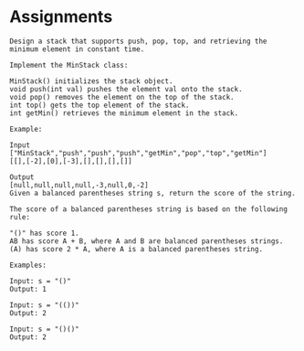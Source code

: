 # Assignments

	Design a stack that supports push, pop, top, and retrieving the minimum element in constant time.
	
	Implement the MinStack class:
	
	MinStack() initializes the stack object.
	void push(int val) pushes the element val onto the stack.
	void pop() removes the element on the top of the stack.
	int top() gets the top element of the stack.
	int getMin() retrieves the minimum element in the stack.
	 
	Example:
	
	Input
	["MinStack","push","push","push","getMin","pop","top","getMin"]
	[[],[-2],[0],[-3],[],[],[],[]]
	
	Output
	[null,null,null,null,-3,null,0,-2]                                                                                                                                                                          
	Given a balanced parentheses string s, return the score of the string.
	
	The score of a balanced parentheses string is based on the following rule:
	
	"()" has score 1.
	AB has score A + B, where A and B are balanced parentheses strings.
	(A) has score 2 * A, where A is a balanced parentheses string.
	 
	Examples:
	
	Input: s = "()"
	Output: 1
	
	Input: s = "(())"
	Output: 2
	 
	Input: s = "()()"
	Output: 2